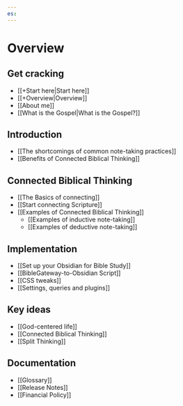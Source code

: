 ```yaml
---
es:
---
```

# Overview
## Get cracking
* [[+Start here|Start here]]
* [[+Overview|Overview]]
* [[About me]]
* [[What is the Gospel|What is the Gospel?]]

## Introduction
* [[The shortcomings of common note-taking practices]]
* [[Benefits of Connected Biblical Thinking]]

## Connected Biblical Thinking
*  [[The Basics of connecting]]
*  [[Start connecting Scripture]]
*  [[Examples of Connected Biblical Thinking]]
	*  [[Examples of inductive note-taking]]
	*  [[Examples of deductive note-taking]]

## Implementation
*  [[Set up your Obsidian for Bible Study]]
*  [[BibleGateway-to-Obsidian Script]]
* [[CSS tweaks]]
* [[Settings, queries and plugins]]

## Key ideas
* [[God-centered life]]
*  [[Connected Biblical Thinking]]
* [[Split Thinking]]

## Documentation
* [[Glossary]]
* [[Release Notes]]
* [[Financial Policy]]
